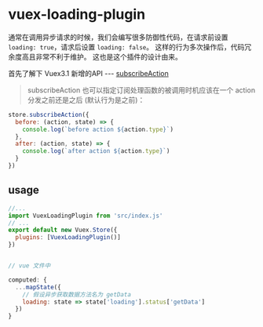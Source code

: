 # vuex-loading-plugin
通常在调用异步请求的时候，我们会编写很多防御性代码，在请求前设置
`loading: true`，请求后设置 `loading: false`。
这样的行为多次操作后，代码冗余度高且非常不利于维护。
这也是这个插件的设计由来。

首先了解下 Vuex3.1 新增的API --- [subscribeAction](https://vuex.vuejs.org/zh/api/#subscribeaction)

> subscribeAction 也可以指定订阅处理函数的被调用时机应该在一个 action 分发之前还是之后 (默认行为是之前)：

```js
store.subscribeAction({
  before: (action, state) => {
    console.log(`before action ${action.type}`)
  },
  after: (action, state) => {
    console.log(`after action ${action.type}`)
  }
})
```

## usage
```js
//...
import VuexLoadingPlugin from 'src/index.js'
// ...
export default new Vuex.Store({
  plugins: [VuexLoadingPlugin()]
})


// vue 文件中

computed: {
  ...mapState({
    // 假设异步获取数据方法名为 getData
    loading: state => state['loading'].status['getData']
  })
}
```